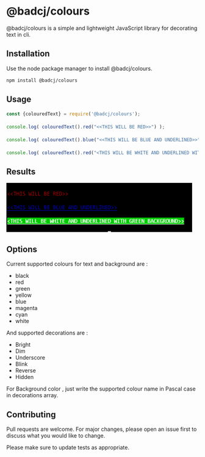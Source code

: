 # @badcj/colours

@badcj/colours is a simple and lightweight JavaScript library for decorating text in cli.

## Installation

Use the node package manager to install @badcj/colours.

```bash
npm install @badcj/colours
```

## Usage

```javascript
const {colouredText} = require('@badcj/colours');

console.log( colouredText().red("<<THIS WILL BE RED>>") );

console.log( colouredText().blue("<<THIS WILL BE BLUE AND UNDERLINED>>",['Underscore']) );

console.log( colouredText().red("<THIS WILL BE WHITE AND UNDERLINED WITH GREEN BACKGROUND>>",['Underscore','Green']) );

```

## Results

![alt text](https://github.com/BADCJ/colours/blob/main/screenshots/threeInOne.png "In Console")

## Options

Current supported colours for text and background are :
*  black
*  red
*  green
*  yellow
*  blue
*  magenta
*  cyan
*  white

And supported decorations are :
*  Bright
*  Dim
*  Underscore
*  Blink
*  Reverse
*  Hidden

For Background color , just write the supported colour name in Pascal case in decorations array.


## Contributing
Pull requests are welcome. For major changes, please open an issue first to discuss what you would like to change.

Please make sure to update tests as appropriate.

